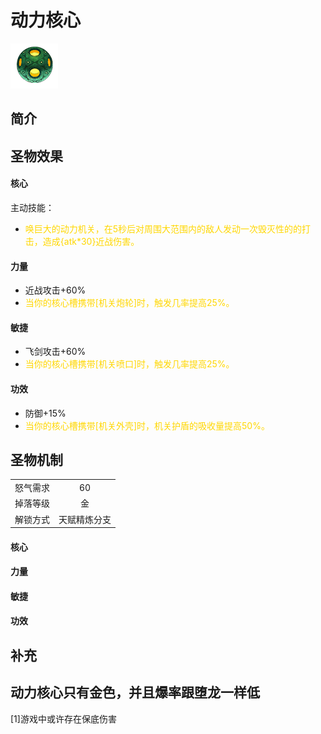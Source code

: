 # 动力核心
![动力核心](../Img/Texture2D_Potion/动力核心.png)
## 简介
## 圣物效果
#### **核心**  
主动技能：  
- <font color=gold>唤巨大的动力机关，在5秒后对周围大范围内的敌人发动一次毁灭性的的打击，造成{atk*30}近战伤害。</font>

#### **力量** 
 - 近战攻击+60%
 - <font color=gold>当你的核心槽携带[机关炮轮]时，触发几率提高25%。</font>
#### **敏捷**
- 飞剑攻击+60%
 - <font color=gold>当你的核心槽携带[机关喷口]时，触发几率提高25%。</font>   
#### **功效**
 -  防御+15%
 - <font color=gold>当你的核心槽携带[机关外壳]时，机关护盾的吸收量提高50%。</font>    


## 圣物机制
|||
| :----: | :----: |
|怒气需求|60|
|掉落等级|金|
|解锁方式|天赋精炼分支|

#### **核心**

#### **力量**

#### **敏捷**

#### **功效**


## 补充
动力核心只有金色，并且爆率跟堕龙一样低
---
[1]游戏中或许存在保底伤害


